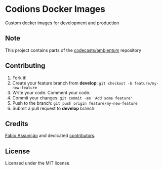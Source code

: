 # Codions Docker Images
Custom docker images for development and production

## Note
This project contains parts of the [codecasts/ambientum](https://github.com/codecasts/ambientum) repository

## Contributing

1. Fork it!
2. Create your feature branch from **develop**: `git checkout -b feature/my-new-feature`
3. Write your code. Comment your code.
4. Commit your changes: `git commit -am 'Add some feature'`
5. Push to the branch: `git push origin feature/my-new-feature`
6. Submit a pull request to **develop** branch

## Credits

[Fábio Assunção](https://github.com/fabioassuncao) and dedicated [contributors](https://github.com/fabioassuncao/docker-images/graphs/contributors).

## License

Licensed under the MIT license.
